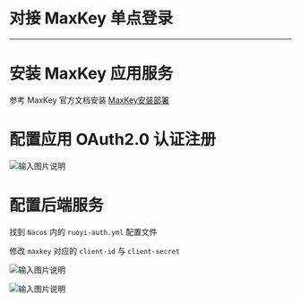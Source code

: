 # 对接 MaxKey 单点登录
- - -

# 安装 MaxKey 应用服务

参考 MaxKey 官方文档安装 [MaxKey安装部署](http://www.maxkey.top/doc/docs/intro/)

# 配置应用 OAuth2.0 认证注册

![输入图片说明](https://foruda.gitee.com/images/1693377802128677240/0927270a_1766278.png "屏幕截图")

# 配置后端服务

找到 `Nacos` 内的 `ruoyi-auth.yml` 配置文件

修改 `maxkey` 对应的 `client-id` 与 `client-secret`

![输入图片说明](https://foruda.gitee.com/images/1693378118762354596/2f02c8a3_1766278.png "屏幕截图")

![输入图片说明](https://foruda.gitee.com/images/1693378168538263792/24476d2a_1766278.png "屏幕截图")